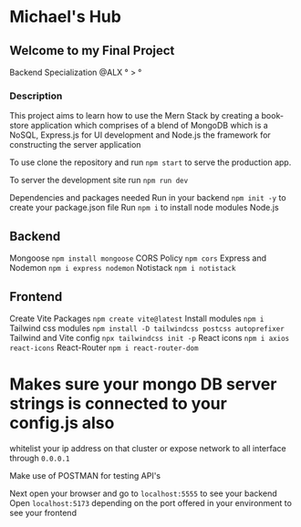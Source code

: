 # Michael's Hub

## Welcome to my Final Project
Backend Specialization @ALX ° > °

### Description
This project aims to learn how to use the Mern Stack by creating a book-store application which comprises of a blend of MongoDB which is a NoSQL, Express.js for UI development and Node.js the framework for constructing the server application

To use clone the repository
and run `npm start` to serve the production app.

To server the development site
run `npm run dev`

Dependencies and packages needed
Run in your backend `npm init -y`
to create your package.json file
Run `npm i` to install node modules
Node.js

## Backend
Mongoose `npm install mongoose`
CORS Policy `npm cors`
Express and Nodemon `npm i express nodemon`
Notistack `npm i notistack`

## Frontend
Create Vite Packages `npm create vite@latest`
Install modules    `npm i`
Tailwind css modules `npm install -D tailwindcss postcss autoprefixer`
Tailwind and Vite config `npx tailwindcss init -p`
React icons `npm i axios react-icons`
React-Router `npm i react-router-dom`


# Makes sure your mongo DB server strings is connected to your config.js also 
whitelist your ip address on that cluster or expose network to all interface
through `0.0.0.1`

Make use of POSTMAN for testing API's

Next open your browser and go to `localhost:5555` to see your backend
Open `localhost:5173` depending on the port offered in your environment to see your frontend
